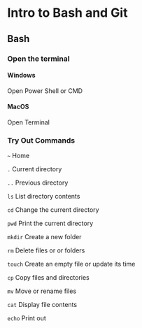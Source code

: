 # Intro to Bash and Git





## Bash



### Open the terminal

#### Windows

Open Power Shell or CMD

#### MacOS

Open Terminal



### Try Out Commands

`~`		  Home

`.`		  Current directory

`..`		Previous directory

`ls`		List directory contents

`cd`		Change the current directory

`pwd`	      Print the current directory

`mkdir`	  Create a new folder

`rm`		Delete files or or folders 

`touch`	  Create an empty file or update its time

`cp`		Copy files and directories

`mv`		Move or rename files

`cat`	      Display file contents

`echo`	    Print out